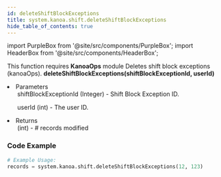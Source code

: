 ```yaml
---
id: deleteShiftBlockExceptions
title: system.kanoa.shift.deleteShiftBlockExceptions
hide_table_of_contents: true
---
```


import PurpleBox from '@site/src/components/PurpleBox';
import HeaderBox from '@site/src/components/HeaderBox';

<PurpleBox>This function requires <b>KanoaOps</b> module</PurpleBox>
<HeaderBox header="Description">Deletes shift block exceptions (kanoaOps).</HeaderBox>
<HeaderBox header="Syntax">
    <b>deleteShiftBlockExceptions(shiftBlockExceptionId, userId)</b>
    <li>Parameters <br />
        <ul>shiftBlockExceptionId (Integer) - Shift Block Exception ID.</ul>
        <ul>userId (int) - The user ID.</ul>
    </li>
    <li>Returns <br />
        <ul>(int) - # records modified</ul>
    </li>
</HeaderBox>

### Code Example

```python
# Example Usage:
records = system.kanoa.shift.deleteShiftBlockExceptions(12, 123)